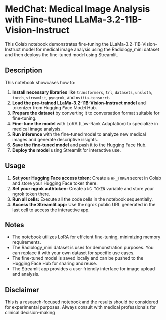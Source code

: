 # MedChat: Medical Image Analysis with Fine-tuned LLaMa-3.2-11B-Vision-Instruct

This Colab notebook demonstrates fine-tuning the LLaMa-3.2-11B-Vision-Instruct model for medical image analysis using the Radiology_mini dataset and then deploys the fine-tuned model using Streamlit.


## Description

This notebook showcases how to:

1. **Install necessary libraries** like `transformers`, `trl`, `datasets`, `unsloth`, `torch`, `streamlit`, `pyngrok`, and `nvidia-tensorrt`.
2. **Load the pre-trained LLaMa-3.2-11B-Vision-Instruct model** and tokenizer from Hugging Face Model Hub.
3. **Prepare the dataset** by converting it to conversation format suitable for fine-tuning.
4. **Fine-tune the model** with LoRA (Low-Rank Adaptation) to specialize in medical image analysis.
5. **Run inference** with the fine-tuned model to analyze new medical images and generate descriptive insights.
6. **Save the fine-tuned model** and push it to the Hugging Face Hub.
7. **Deploy the model** using Streamlit for interactive use.


## Usage

1. **Set your Hugging Face access token:** Create a `HF_TOKEN` secret in Colab and store your Hugging Face token there.
2. **Set your ngrok authtoken:** Create a `NG_TOKEN` variable and store your ngrok token there.
3. **Run all cells:** Execute all the code cells in the notebook sequentially.
4. **Access the Streamlit app:** Use the ngrok public URL generated in the last cell to access the interactive app.


## Notes

* The notebook utilizes LoRA for efficient fine-tuning, minimizing memory requirements.
* The Radiology_mini dataset is used for demonstration purposes. You can replace it with your own dataset for specific use cases.
* The fine-tuned model is saved locally and can be pushed to the Hugging Face Hub for sharing and reuse.
* The Streamlit app provides a user-friendly interface for image upload and analysis.

## Disclaimer

This is a research-focused notebook and the results should be considered for experimental purposes. Always consult with medical professionals for clinical decision-making

